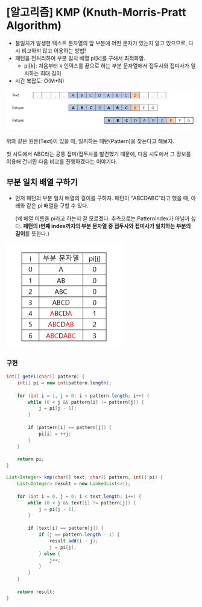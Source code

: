 # [알고리즘] KMP (Knuth-Morris-Pratt Algorithm)

- 불일치가 발생한 텍스트 문자열의 앞 부분에 어떤 문자가 있는지 알고 있으므로, 다시 비교하지 않고 이용하는 방법!
- 패턴을 전처리하여 부분 일치 배열 pi[k]를 구해서 최적화함.
    - pi[k]: 처음부터 k 인덱스를 끝으로 하는 부분 문자열에서 접두사와 접미사가 일치하는 최대 길이
- 시간 복잡도: O(M+N)

![](../../assets/img/posts/알고리즘/KMP/01.png)


위와 같은 원본(Text)이 있을 때, 일치하는 패턴(Pattern)을 찾는다고 해보자.

첫 시도에서 ABC라는 공통 접미/접두사를 발견했기 때문에, 다음 시도에서 그 정보를 이용해 건너뛴 다음 비교를 진행하겠다는 이야기다.

## 부분 일치 배열 구하기

- 먼저 패턴의 부분 일치 배열의 길이를 구하자. 패턴이 “ABCDABC”라고 했을 때, 아래와 같은 pi 배열을 구할 수 있다.
    
    (왜 배열 이름을 pi라고 하는지 잘 모르겠다. 추측으로는 PatternIndex가 아닐까 싶다. **패턴의 i번째 index까지의 부분 문자열 중 접두사와 접미사가 일치하는 부분의 길이**를 뜻한다.)
    

![](../../assets/img/posts/알고리즘/KMP/02.png)

### 구현

```java
int[] getPi(char[] pattern) {
    int[] pi = new int[pattern.length];

    for (int i = 1, j = 0; i < pattern.length; i++) {
        while (0 < j && pattern[i] != pattern[j]) {
            j = pi[j - 1];
        }

        if (pattern[i] == pattern[j]) {
            pi[i] = ++j;
        }
    }

    return pi;
}
```


```java
List<Integer> kmp(char[] text, char[] pattern, int[] pi) {
    List<Integer> result = new LinkedList<>();

    for (int i = 0, j = 0; i < text.length; i++) {
        while (0 < j && text[i] != pattern[j]) {
            j = pi[j - 1];
        }

        if (text[i] == pattern[j]) {
            if (j == pattern.length - 1) {
                result.add(i - j);
                j = pi[j];
            } else {
                j++;
            }
        }
    }

    return result;
}
```